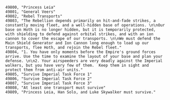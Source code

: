 ﻿```text
49800, "Princess Leia"
49801, "General Veers"
49802, "Rebel Transports"
49803, "The Rebellion depends primarily on hit-and-fade strikes, a constantly moving fleet, and a well-hidden base of operations. \n\nOur base on Hoth is no longer hidden, but it is temporarily protected, with shielding to defend against orbital strikes, and with an ion cannon to cover the escape of our transports. \n\nWe must defend the Main Shield Generator and Ion Cannon long enough to load up our transports, flee Hoth, and rejoin the Rebel fleet."
49804, "1. You have only moments before the Empire's ground forces arrive. Use the time to examine the layout of your base and plan your defense. \n\n2. Your airspeeders are very deadly against the Imperial walkers, but you have very few of them.  Keep them in sight and protect them from anti-air units."
49805, "Survive Imperial Task Force 1"
49806, "Survive Imperial Task Force 2"
49807, "Survive Imperial Task Force 3"
49808, "At least one transport must survive"
49809, "Princess Leia, Han Solo, and Luke Skywalker must survive."
```